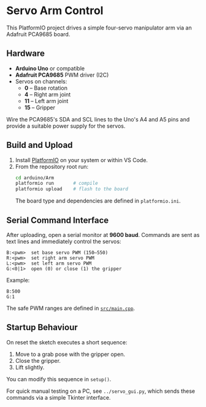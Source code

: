 # Servo Arm Control

This PlatformIO project drives a simple four-servo manipulator arm via an Adafruit PCA9685 board.

## Hardware
- **Arduino Uno** or compatible
- **Adafruit PCA9685** PWM driver (I2C)
- Servos on channels:
  - **0** – Base rotation
  - **4** – Right arm joint
  - **11** – Left arm joint
  - **15** – Gripper

Wire the PCA9685's SDA and SCL lines to the Uno's A4 and A5 pins and provide a suitable power supply for the servos.

## Build and Upload
1. Install [PlatformIO](https://platformio.org/) on your system or within VS Code.
2. From the repository root run:
   ```bash
   cd arduino/Arm
   platformio run       # compile
   platformio upload    # flash to the board
   ```
   The board type and dependencies are defined in `platformio.ini`.

## Serial Command Interface
After uploading, open a serial monitor at **9600 baud**. Commands are sent as
text lines and immediately control the servos:

```
B:<pwm>  set base servo PWM (150–550)
R:<pwm>  set right arm servo PWM
L:<pwm>  set left arm servo PWM
G:<0|1>  open (0) or close (1) the gripper
```

Example:
```
B:500
G:1
```

The safe PWM ranges are defined in [`src/main.cpp`](src/main.cpp).

## Startup Behaviour
On reset the sketch executes a short sequence:
1. Move to a grab pose with the gripper open.
2. Close the gripper.
3. Lift slightly.

You can modify this sequence in `setup()`.

For quick manual testing on a PC, see `../servo_gui.py`, which sends these
commands via a simple Tkinter interface.
